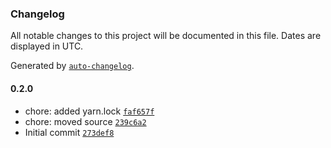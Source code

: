### Changelog

All notable changes to this project will be documented in this file. Dates are displayed in UTC.

Generated by [`auto-changelog`](https://github.com/CookPete/auto-changelog).

#### 0.2.0

- chore: added yarn.lock [`faf657f`](https://github.com/gokceno/happy-path-time-tracker/commit/faf657f9185403687353a3395f9a251dcc46740f)
- chore: moved source [`239c6a2`](https://github.com/gokceno/happy-path-time-tracker/commit/239c6a239359a0130032c6dd54fcb231770ebb9b)
- Initial commit [`273def8`](https://github.com/gokceno/happy-path-time-tracker/commit/273def8d713c8ada7983ad037bea8c0d043e1f1a)

